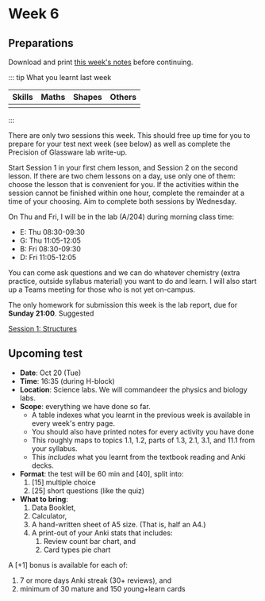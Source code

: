 # Week 6

## Preparations

Download and print [this week's notes](/resources/worksheets/) before continuing.

<Foldable>

::: tip What you learnt last week

<center>

|  Skills   |   Maths   |   Shapes  |  Others  |
|:---------:|:---------:|:---------:|:--------:|
|           |           |           |          |

</center>

:::

</Foldable>

There are only two sessions this week.  This should free up time for you to prepare for your test next week (see below) as well as complete the Precision of Glassware lab write-up.

Start Session 1 in your first chem lesson, and Session 2 on the second lesson.  If there are two chem lessons on a day, use only one of them: choose the lesson that is convenient for you.  If the activities within the session cannot be finished within one hour, complete the remainder at a time of your choosing.  Aim to complete both sessions by Wednesday.

On Thu and Fri, I will be in the lab (A/204) during morning class time:

* E: Thu 08:30-09:30
* G: Thu 11:05-12:05
* B: Fri 08:30-09:30
* D: Fri 11:05-12:05

You can come ask questions and we can do whatever chemistry (extra practice, outside syllabus material) you want to do and learn.  I will also start up a Teams meeting for those who is not yet on-campus.

The only homework for submission this week is the lab report, due for **Sunday 21:00**.  Suggested 

<a href="./Session1" class="el-button el-button--success">Session 1: Structures </a>

<!-- <a href="./Session2" class="el-button el-button--success">Session 2: Equations</a> -->

## Upcoming test

* **Date**: Oct 20 (Tue)
* **Time**: 16:35 (during H-block)
* **Location**: Science labs.  We will commandeer the physics and biology labs.
* **Scope**: everything we have done so far.
  * A table indexes what you learnt in the previous week is available in every week's entry page.
  * You should also have printed notes for every activity you have done
  * This roughly maps to topics 1.1, 1.2, parts of 1.3, 2.1, 3.1, and 11.1 from your syllabus.
  * This *includes* what you learnt from the textbook reading and Anki decks.
* **Format**: the test will be 60 min and [40], split into:
  1. [15] multiple choice
  2. [25] short questions (like the quiz)
* **What to bring**:
  1. Data Booklet,
  2. Calculator,
  3. A hand-written sheet of A5 size.  (That is, half an A4.)
  4. A print-out of your Anki stats that includes:
     1. Review count bar chart, and
     2. Card types pie chart

A [+1] bonus is available for each of:
1. 7 or more days Anki streak (30+ reviews), and
2. minimum of 30 mature and 150 young+learn cards

<!-- ## Class Collage

In this section I will post a selection of the homework your class submitted.  Check back next week! -->